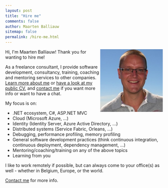 ```yaml
---
layout: post
title: "Hire me"
comments: false
author: Maarten Balliauw
sitemap: false
permalink: /hire-me.html
---
```


<a href="/images/maarten-400x400_1.jpg"><img width="200" height="200" title="maarten-400x400" align="right" style="border: 0px currentColor; border-image: none; padding-top: 0px; padding-right: 0px; padding-left: 0px; float: right; display: inline; background-image: none;" alt="maarten-400x400" src="/images/maarten-400x400_thumb_1.jpg" border="0"></a>

Hi, I'm Maarten Balliauw! Thank you for wanting to hire me!

As a freelance consultant, I provide software development, consultancy, training, coaching and mentoring services to other companies. [Learn more about me](/about-me.html) or [have a look at my public CV](http://stackoverflow.com/cv/maartenballiauw), and [contact me](/contact-me.html) if you want more info or want to have a chat.

My focus is on:

* .NET ecosystem, C#, ASP.NET MVC
* Cloud (Microsoft Azure, ...)
* Identity (Identity Server, Azure Active Directory, ...)
* Distributed systems (Service Fabric, Orleans, ...)
* Debugging, performance profiling, memory profiling
* General software development practices (think continuous integration, continuous deployment, dependency management, ...)
* Mentoring/coaching/training on any of the above topics
* Learning from you

I like to work remotely if possible, but can always come to your office(s) as well - whether in Belgium, Europe, or the world.

[Contact me](/contact-me.html) for more info.